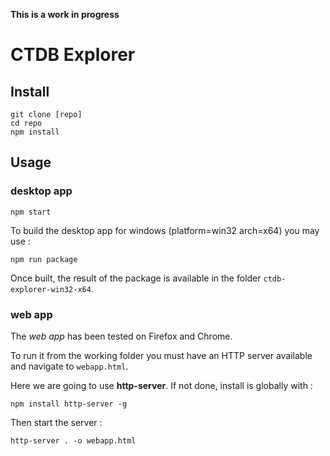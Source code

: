 **This is a work in progress**

# CTDB Explorer

## Install

```
git clone [repo]
cd repo
npm install
```

## Usage

### desktop app
```
npm start
```

To build the desktop app for windows (platform=win32 arch=x64) you may use :
```
npm run package
```

Once built, the result of the package is available in the folder `ctdb-explorer-win32-x64`.

### web app

The *web app* has been tested on Firefox and Chrome.

To run it from the working folder you must have an HTTP server available and navigate to `webapp.html`.

Here we are going to use **http-server**. If not done, install is globally with :
```
npm install http-server -g
```
Then start the server :
```
http-server . -o webapp.html
```
